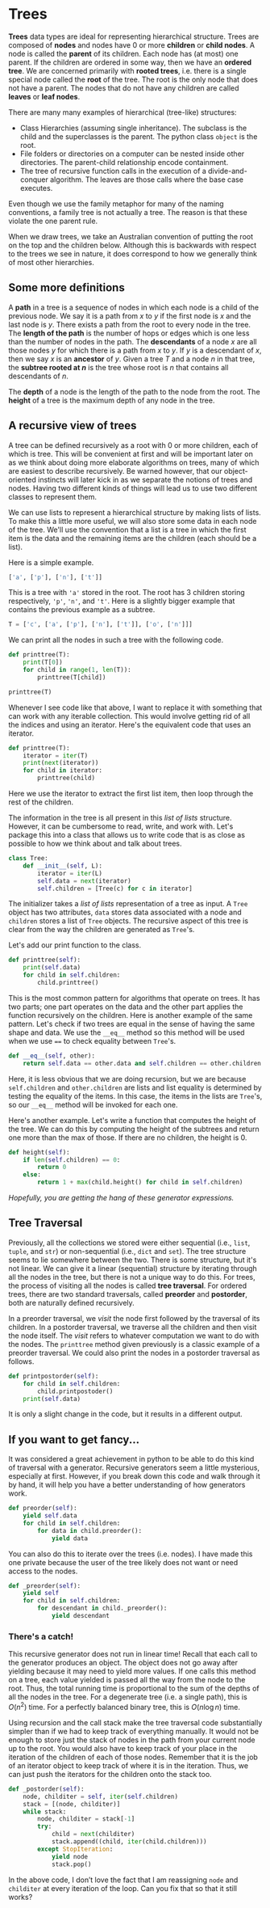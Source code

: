 # Trees

**Trees** data types are ideal for representing hierarchical structure.
Trees are composed of **nodes** and nodes have $0$ or more **children** or **child nodes**.
A node is called the **parent** of its children.
Each node has (at most) one parent.
If the children are ordered in some way, then we have an **ordered tree**.
We are concerned primarily with **rooted trees**, i.e. there is a single special node called the **root** of the tree.
The root is the only node that does not have a parent.
The nodes that do not have any children are called **leaves** or **leaf nodes**.

There are many many examples of hierarchical (tree-like) structures:

  - Class Hierarchies (assuming single inheritance).  The subclass is the child and the superclasses is the parent.  The python class `object` is the root.
  - File folders or directories on a computer can be nested inside other directories.  The parent-child relationship encode containment.
  - The tree of recursive function calls in the execution of a divide-and-conquer algorithm.  The leaves are those calls where the base case executes.

Even though we use the family metaphor for many of the naming conventions, a family tree is not actually a tree.  The reason is that these violate the one parent rule.

When we draw trees, we take an Australian convention of putting the root on the top and the children below.  Although this is backwards with respect to the trees we see in nature, it does correspond to how we generally think of most other hierarchies.

## Some more definitions

A **path** in a tree is a sequence of nodes in which each node is a child of the previous node.
We say it is a path from $x$ to $y$ if the first node is $x$ and the last node is $y$.
There exists a path from the root to every node in the tree.
The **length of the path** is the number of hops or edges which is one less than the number of nodes in the path.
The **descendants** of a node $x$ are all those nodes $y$ for which there is a path from $x$ to $y$.
If $y$ is a descendant of $x$, then we say $x$ is an **ancestor** of $y$.
Given a tree $T$ and a node $n$ in that tree, the **subtree rooted at $n$** is the tree whose root is $n$ that contains all descendants of $n$.

The **depth** of a node is the length of the path to the node from the root.
The **height** of a tree is the maximum depth of any node in the tree.

## A recursive view of trees

A tree can be defined recursively as a root with $0$ or more children, each of which is tree.
This will be convenient at first and will be important later on as we think about doing more elaborate algorithms on trees, many of which are easiest to describe recursively.
Be warned however, that our object-oriented instincts will later kick in as we separate the notions of trees and nodes.
Having two different kinds of things will lead us to use two different classes to represent them.

We can use lists to represent a hierarchical structure by making lists of lists.
To make this a little more useful, we will also store some data in each node of the tree.
We'll use the convention that a list is a tree in which the first item is the data and the remaining items are the children (each should be a list).

Here is a simple example.

```python
['a', ['p'], ['n'], ['t']]
```

This is a tree with `'a'` stored in the root.
The root has 3 children storing respectively, `'p'`, `'n'`, and `'t'`.
Here is a slightly bigger example that contains the previous example as a subtree.

```python
T = ['c', ['a', ['p'], ['n'], ['t']], ['o', ['n']]]
```

We can print all the nodes in such a tree with the following code.

```python
def printtree(T):
    print(T[0])
    for child in range(1, len(T)):
        printtree(T[child])

printtree(T)
```

Whenever I see code like that above, I want to replace it with something that can work with any iterable collection.
This would involve getting rid of all the indices and using an iterator.  Here's the equivalent code that uses an iterator.

```python
def printtree(T):
    iterator = iter(T)
    print(next(iterator))
    for child in iterator:
        printtree(child)
```

Here we use the iterator to extract the first list item, then loop through the rest of the children.  

The information in the tree is all present in this *list of lists* structure.
However, it can be cumbersome to read, write, and work with.
Let's package this into a class that allows us to write code that is as close as possible to how we think about and talk about trees.

```python
class Tree:
    def __init__(self, L):
        iterator = iter(L)
        self.data = next(iterator)
        self.children = [Tree(c) for c in iterator]
```

The initializer takes a *list of lists* representation of a tree as input.  A `Tree` object has two attributes, `data` stores data associated with a node and `children` stores a list of `Tree` objects.
The recursive aspect of this tree is clear from the way the children are generated as `Tree`'s.

Let's add our print function to the class.

```python
def printtree(self):
    print(self.data)
    for child in self.children:
        child.printtree()
```

This is the most common pattern for algorithms that operate on trees.
It has two parts; one part operates on the data and the other part applies the function recursively on the children.
Here is another example of the same pattern.
Let's check if two trees are equal in the sense of having the same shape and data.  We use the `__eq__` method so this method will be used when we use `==` to check equality between `Tree`'s.

```python
def __eq__(self, other):
    return self.data == other.data and self.children == other.children
```

Here, it is less obvious that we are doing recursion, but we are because `self.children` and `other.children` are lists and list equality is determined by testing the equality of the items.  In this case, the items in the  lists are `Tree`'s, so our `__eq__` method will be invoked for each one.

Here's another example.  Let's write a function that computes the height of the tree.  We can do this by computing the height of the subtrees and return one more than the max of those.  If there are no children, the height is $0$.

```python
def height(self):
    if len(self.children) == 0:
        return 0
    else:
        return 1 + max(child.height() for child in self.children)
```

*Hopefully, you are getting the hang of these generator expressions.*

## Tree Traversal

Previously, all the collections we stored were either sequential (i.e., `list`, `tuple`, and `str`) or non-sequential (i.e., `dict` and `set`).  The tree structure seems to lie somewhere between the two.
There is some structure, but it's not linear.
We can give it a linear (sequential) structure by iterating through all the nodes in the tree, but there is not a unique way to do this.
For trees, the process of visiting all the nodes is called **tree traversal**.
For ordered trees, there are two standard traversals, called **preorder** and **postorder**, both are naturally defined recursively.

In a preorder traversal, we *visit* the node first followed by the traversal of its children.
In a postorder traversal, we traverse all the children and then visit the node itself.
The *visit* refers to whatever computation we want to do with the nodes.
The `printtree` method given previously is a classic example of a preorder traversal.
We could also print the nodes in a postorder traversal as follows.

```python
def printpostorder(self):
    for child in self.children:
        child.printpostoder()
    print(self.data)
```

It is only a slight change in the code, but it results in a different output.

## If you want to get fancy...

It was considered a great achievement in python to be able to do this kind of traversal with a generator.  Recursive generators seem a little mysterious, especially at first.  However, if you break down this code and walk through it by hand, it will help you have a better understanding of how generators work.

```python
def preorder(self):
    yield self.data
    for child in self.children:
        for data in child.preorder():
            yield data
```

You can also do this to iterate over the trees (i.e. nodes).  I have made this one private because the user of the tree likely does not want or need access to the nodes.

```python
def _preorder(self):
    yield self
    for child in self.children:
        for descendant in child._preorder():
            yield descendant
```

### There's a catch!

This recursive generator does not run in linear time!
Recall that each call to the generator produces an object.
The object does not go away after yielding because it may need to yield more values.
If one calls this method on a tree, each value yielded is passed all the way from the node to the root.
Thus, the total running time is proportional to the sum of the depths of all the nodes in the tree.
For a degenerate tree (i.e. a single path), this is $O(n^2)$ time.
For a perfectly balanced binary tree, this is $O(n \log n)$ time.

Using recursion and the call stack make the tree traversal code substantially simpler than if we had to keep track of everything manually.
It would not be enough to store just the stack of nodes in the path from your current node up to the root. You would also have to keep track of your place in the iteration of the children of each of those nodes.  Remember that it is the job of an iterator object to keep track of where it is in the iteration. Thus, we can just push the iterators for the children onto the stack too.

```python
def _postorder(self):
	node, childiter = self, iter(self.children)
	stack = [(node, childiter)]
	while stack:
		node, childiter = stack[-1]
		try:
			child = next(childiter)
			stack.append((child, iter(child.children)))
		except StopIteration:
			yield node
			stack.pop()					
```

In the above code, I don’t love the fact that I am reassigning `node` and `childiter` at every iteration of the loop.  Can you fix that so that it still works?

